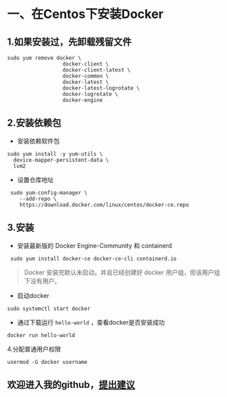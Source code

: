 
一、在Centos下安装Docker
====

1.如果安装过，先卸载残留文件
-----
>
```
sudo yum remove docker \
                  docker-client \
                  docker-client-latest \
                  docker-common \
                  docker-latest \
                  docker-latest-logrotate \
                  docker-logrotate \
                  docker-engine
```

2.安装依赖包
-----
 * 安装依赖软件包
```
sudo yum install -y yum-utils \
  device-mapper-persistent-data \
  lvm2
```
 * 设置仓库地址
```
 sudo yum-config-manager \
    --add-repo \
    https://download.docker.com/linux/centos/docker-ce.repo
```

3.安装
-----
 * 安装最新版的 Docker Engine-Community 和 containerd
 ```
  sudo yum install docker-ce docker-ce-cli containerd.io
 ```
 > Docker 安装完默认未启动。并且已经创建好 docker 用户组，但该用户组下没有用户。
 * 启动docker
 ```
 sudo systemctl start docker
 ```
 * 通过下载运行 `hello-world` ，查看docker是否安装成功
 ```
 docker run hello-world
 ```
 
 4.分配普通用户权限
 ```
 usermod -G docker username
 ```
 
 欢迎进入我的github，[提出建议](https://github.com/fukeli)<br>
 ---
 
